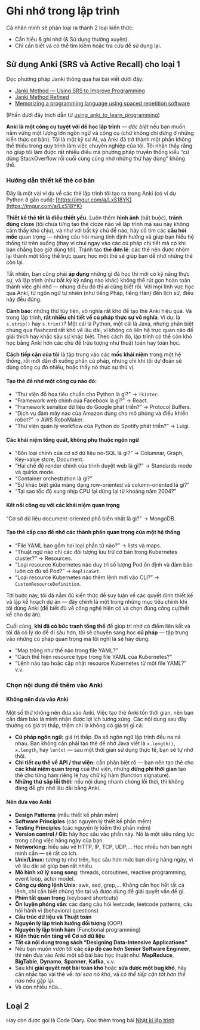 # Ghi nhớ trong lập trình

Cá nhân mình sẽ phân loại ra thành 2 loại kiến thức:

- Cần hiểu & ghi nhớ (& Sử dụng thường xuyên).
- Chỉ cần biết và có thể tìm kiếm hoặc tra cứu để sử dụng lại.

## Sử dụng Anki (SRS và Active Recall) cho loại 1

Đọc phương pháp Janki thông qua hai bài viết dưới đây:

- [Janki Method — Using SRS to Improve Programming](https://www.semicolonandsons.com/articles/janki-method)
- [Janki Method Refined](https://www.semicolonandsons.com/articles/janki-method-refined)
- [Memorizing a programming language using spaced repetition software](https://sive.rs/srs)

(Phần dưới đây trích dẫn từ [using_anki_to_learn_programming](https://old.reddit.com/r/Anki/comments/hxmcmg/using_anki_to_learn_programming/fz7n01k/))

**Anki là một công cụ tuyệt vời để học lập trình** — *đặc biệt* nếu bạn muốn nắm vững một lượng lớn ngôn ngữ và công cụ (chứ không chỉ dừng ở những kiến thức cơ bản). Tôi là một kỹ sư AI, và Anki đã trở thành một phần không thể thiếu trong quy trình làm việc chuyên nghiệp của tôi. Tôi nhận thấy rằng nó giúp tôi làm được rất nhiều điều mà phương pháp truyền thống kiểu “cứ dùng StackOverflow rồi cuối cùng cũng nhớ những thứ hay dùng” không thể.

### Hướng dẫn thiết kế thẻ cơ bản

Đây là một vài ví dụ về các thẻ lập trình tôi tạo ra trong Anki (có ví dụ Python ở gần cuối):
[https://imgur.com/a/LxS18YK](https://imgur.com/a/LxS18YK)

**Thiết kế thẻ tốt là điều thiết yếu.** Luôn thêm **hình ảnh** (bắt buộc), **tránh dùng cloze** (tôi chưa từng tạo thẻ cloze nào về lập trình mà sau này không cảm thấy khó chịu), và như với bất kỳ chủ đề nào, hãy cố tìm các **câu hỏi mốc** quan trọng — những câu hỏi mang tính định hướng và giúp bạn hiểu hệ thống từ trên xuống (thay vì chui ngay vào các cú pháp chi tiết mà có khi bạn chẳng bao giờ dùng tới). Tránh tạo **thẻ đơn lẻ**: các thẻ nên được nhóm lại thành một tổng thể trực quan; học một thẻ sẽ giúp bạn dễ nhớ những thẻ còn lại.

Tất nhiên, bạn cũng phải **áp dụng** những gì đã học thì mới có kỹ năng thực sự, và lập trình (như bất kỳ kỹ năng nào khác) không thể rút gọn hoàn toàn thành việc ghi nhớ — nhưng điều đó thì ai cũng biết rồi. Với mọi lĩnh vực học qua Anki, từ ngôn ngữ tự nhiên (như tiếng Pháp, tiếng Hàn) đến lịch sử, điều này đều đúng.

**Cảnh báo:** những thứ tùy tiện, vô nghĩa rất khó để tạo thẻ Anki hiệu quả. Và trong lập trình, **rất nhiều chi tiết về cú pháp thực sự vô nghĩa**. Ví dụ: là `s.strip()` hay `s.trim()`? Một cái là Python, một cái là Java, nhưng phân biệt chúng qua flashcard rất khó về lâu dài, vì không có liên hệ trực quan nào để giải thích hay khắc sâu sự khác biệt. Theo cách đó, lập trình có thể còn khó học bằng Anki hơn các chủ đề trừu tượng như thuật toán hay toán học.

**Cách tiếp cận của tôi** là tập trung vào các **mốc khái niệm** trong một hệ thống, rồi mới dần đi xuống phần cú pháp, nhưng chỉ khi tôi dự đoán sẽ dùng công cụ đó nhiều, hoặc thấy nó thực sự thú vị.

#### Tạo thẻ để nhớ **một công cụ nào đó**:

- “Thư viện đồ họa tiêu chuẩn cho Python là gì?” → `TkInter`.
- “Framework web chính của Facebook là gì?” → React.
- “Framework serialize dữ liệu do Google phát triển?” → Protocol Buffers.
- “Dịch vụ đám mây nào của Amazon dùng cho mô phỏng và điều khiển robot?” → AWS RoboMaker.
- “Thư viện quản lý workflow của Python do Spotify phát triển?” → Luigi.

#### Các khái niệm **tổng quát, không phụ thuộc ngôn ngữ**
- “Bốn loại chính của cơ sở dữ liệu no-SQL là gì?” → Columnar, Graph, Key-value store, Document.
- “Hai chế độ render chính của trình duyệt web là gì?” → Standards mode và quirks mode.
- “Container orchestration là gì?”
- “Sự khác biệt giữa mảng dạng row-oriented và column-oriented là gì?”
- “Tại sao tốc độ xung nhịp CPU lại dừng lại từ khoảng năm 2004?”

#### Kết nối công cụ với các khái niệm quan trọng

“Cơ sở dữ liệu document-oriented phổ biến nhất là gì?” → MongoDB.

#### Tạo thẻ cấp cao để nhớ các **thành phần quan trọng** của một hệ thống
  
- “File YAML bao gồm hai loại phần tử nào?” → lists và maps.
- “Thuật ngữ nào chỉ các đối tượng lưu trữ cơ bản trong Kubernetes cluster?” → Resources.
- “Loại resource Kubernetes nào duy trì số lượng Pod ổn định và đảm bảo luôn có đủ số Pod?” → `ReplicaSet`.
- “Loại resource Kubernetes nào thêm lệnh mới vào CLI?” → `CustomResourceDefinition`.

Tới bước này, tôi đã nắm đủ kiến thức để suy luận về các quyết định thiết kế và lập kế hoạch dự án — đây chính là một trong những mục tiêu chính khi tôi dùng Anki (để biết đủ về công nghệ hiện có và chọn đúng công cụ/thết kế cho dự án).

Cuối cùng, **khi đã có bức tranh tổng thể** để giúp trí nhớ có điểm liên kết và tôi đã có lý do để đi sâu hơn, tôi sẽ chuyển sang học **cú pháp** — tập trung vào những cú pháp quan trọng mà tôi nghĩ là sẽ hay dùng:

- “Map trông như thế nào trong file YAML?”
- “Cách thể hiện resource type trong file YAML của Kubernetes?”
- “Lệnh nào tạo hoặc cập nhật resource Kubernetes từ một file YAML?” v.v.

### Chọn nội dung để thêm vào Anki

#### Không nên đưa vào Anki

Một số thứ không nên đưa vào Anki. Việc tạo thẻ Anki tốn thời gian, nên bạn cần đảm bảo là mình nhận được lợi ích tương xứng. Các nội dung sau đây thường có giá trị thấp, thậm chí là không có giá trị gì cả:

* **Cú pháp ngôn ngữ:** giá trị thấp. Đa số ngôn ngữ lập trình đều na ná nhau. Bạn không cần phải tạo thẻ để nhớ Java viết là `x.length()`, `x.length`, hay `len(x)` — sau một thời gian sử dụng thực tế, bạn sẽ tự nhớ thôi.
* **Chi tiết cụ thể về API / thư viện:** cần phân biệt rõ — bạn nên tạo thẻ cho **các khái niệm quan trọng** của thư viện, nhưng **đừng phí thời gian** tạo thẻ cho từng hàm riêng lẻ hay chữ ký hàm (function signature).
* **Những thứ sắp lỗi thời:** nếu nội dung nhanh chóng lỗi thời, thì không đáng để ghi nhớ lâu dài bằng Anki.

#### Nên đưa vào Anki

* **Design Patterns** (mẫu thiết kế phần mềm)
* **Software Principles** (các nguyên lý thiết kế phần mềm)
* **Testing Principles** (các nguyên lý kiểm thử phần mềm)
* **Version control / Git:** hãy học sâu vào phần này. Nó là một siêu năng lực trong công việc hằng ngày của bạn.
* **Networking:** hiểu sâu về HTTP, IP, TCP, UDP,... Học nhiều hơn bạn nghĩ mình cần — sẽ rất có ích.
* **Unix/Linux:** tương tự như trên, học sâu hơn mức bạn dùng hàng ngày, vì về lâu dài sẽ giúp bạn rất nhiều.
* **Mô hình xử lý song song**: threads, coroutines, reactive programming, event loop, actor model.
* **Công cụ dòng lệnh Unix**: awk, sed, grep,... Không cần học hết tất cả lệnh, chỉ cần biết chúng tồn tại và được dùng để giải quyết vấn đề gì.
* **Phím tắt quan trọng** (keyboard shortcuts)
* **Ôn luyện phỏng vấn**: các dạng câu hỏi leetcode, leetcode patterns, câu hỏi hành vi (behavioral questions)
* **Cấu trúc dữ liệu và Thuật toán**
* **Nguyên lý lập trình hướng đối tượng** (OOP)
* **Nguyên lý lập trình hàm** (Functional programming)
* **Kiến thức nền tảng về Cơ sở dữ liệu**
* **Tất cả nội dung trong sách “Designing Data-Intensive Applications”**
* Nếu bạn muốn vươn tới **các cấp độ cao hơn Senior Software Engineer**, thì nên đưa vào Anki một số bài báo học thuật như: **MapReduce**, **BigTable**, **Dynamo**, **Spanner**, **Kafka**, v.v.
* Sau khi **giải quyết một bài toán khó** hoặc **sửa được một bug khó**, hãy cân nhắc tạo vài thẻ về: *tại sao nó khó*, và *có thể tiếp cận tốt hơn thế nào* nếu gặp lại.
* Và còn nhiều nữa...

## Loại 2

Hay còn được gọi là Code Diary. Đọc thêm trong bài [Nhật kí lập trình](nhat-ky-code.md)